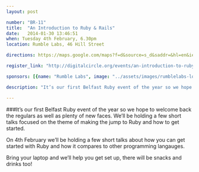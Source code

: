 ```yaml
---
layout: post

number: "BR-11"
title:  "An Introduction to Ruby & Rails"
date:   2014-01-30 13:46:51
when: Tuesday 4th February, 6.30pm
location: Rumble Labs, 46 Hill Street

directions: https://maps.google.com/maps?f=d&source=s_d&saddr=&hl=en&ie=UTF8&layer=c&daddr=The+Rumble+Laboratory+%4054.60231963589608,-5.927209854125977

register_link: "http://digitalcircle.org/events/an-introduction-to-ruby"

sponsors: [{name: "Rumble Labs", image: "../assets/images/rumblelabs-logo.png", link: "http://rumblelabs.com"}, {name: "Shopkeep", image: "../assets/images/shopkeeppos.png", link: "http://shopkeeppos.com"}, {name: "Brewbot", image: "../assets/images/brewbot.png", link: "http://brewbot.io"} ]

description: "It’s our first Belfast Ruby event of the year so we hope to welcome back the regulars as well as plenty of new faces. We’ll be holding a few short talks focused on the theme of making the jump to Ruby and how to get started."

---
```


###It’s our first Belfast Ruby event of the year so we hope to welcome back the regulars as well as plenty of new faces. We’ll be holding a few short talks focused on the theme of making the jump to Ruby and how to get started.

On 4th February we’ll be holding a few short talks about how you can get started with Ruby and how it compares to other programming langauges.

Bring your laptop and we’ll help you get set up, there will be snacks and drinks too!


<!-- Check out the [Jekyll docs][jekyll] for more info on how to get the most out of Jekyll. File all bugs/feature requests at [Jekyll's GitHub repo][jekyll-gh].

[jekyll-gh]: https://github.com/mojombo/jekyll
[jekyll]:    http://jekyllrb.com -->
